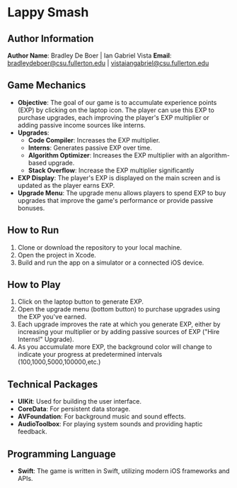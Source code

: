 # Lappy Smash

## Author Information

**Author Name**: Bradley De Boer  | Ian Gabriel Vista
**Email**: bradleydeboer@csu.fullerton.edu | vistaiangabriel@csu.fullerton.edu

## Game Mechanics

- **Objective**: The goal of our game is to accumulate experience points (EXP) by clicking on the laptop icon. The player can use this EXP to purchase upgrades, each improving the player's EXP multiplier or adding passive income sources like interns.
- **Upgrades**:
  - **Code Compiler**: Increases the EXP multiplier.
  - **Interns**: Generates passive EXP over time.
  - **Algorithm Optimizer**: Increases the EXP multiplier with an algorithm-based upgrade.
  - **Stack Overflow**: Increase the EXP multiplier significantly
- **EXP Display**: The player's EXP is displayed on the main screen and is updated as the player earns EXP.
- **Upgrade Menu**: The upgrade menu allows players to spend EXP to buy upgrades that improve the game's performance or provide passive bonuses.

## How to Run

1. Clone or download the repository to your local machine.
2. Open the project in Xcode.
3. Build and run the app on a simulator or a connected iOS device.

## How to Play

1. Click on the laptop button to generate EXP.
2. Open the upgrade menu (bottom button) to purchase upgrades using the EXP you've earned.
3. Each upgrade improves the rate at which you generate EXP, either by increasing your multiplier or by adding passive sources of EXP ("Hire Interns!" Upgrade).
4. As you accumulate more EXP, the background color will change to indicate your progress at predetermined intervals (100,1000,5000,100000,etc.)

## Technical Packages

- **UIKit**: Used for building the user interface.
- **CoreData**: For persistent data storage.
- **AVFoundation**: For background music and sound effects.
- **AudioToolbox**: For playing system sounds and providing haptic feedback.

## Programming Language

- **Swift**: The game is written in Swift, utilizing modern iOS frameworks and APIs.

